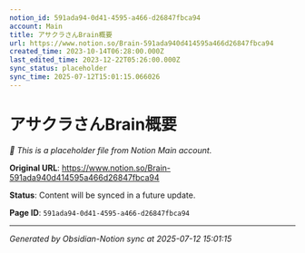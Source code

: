```yaml
---
notion_id: 591ada94-0d41-4595-a466-d26847fbca94
account: Main
title: アサクラさんBrain概要
url: https://www.notion.so/Brain-591ada940d414595a466d26847fbca94
created_time: 2023-10-14T06:28:00.000Z
last_edited_time: 2023-12-22T05:26:00.000Z
sync_status: placeholder
sync_time: 2025-07-12T15:01:15.066026
---
```


# アサクラさんBrain概要

*🔄 This is a placeholder file from Notion Main account.*

**Original URL**: https://www.notion.so/Brain-591ada940d414595a466d26847fbca94

**Status**: Content will be synced in a future update.

**Page ID**: `591ada94-0d41-4595-a466-d26847fbca94`

---

*Generated by Obsidian-Notion sync at 2025-07-12 15:01:15*
